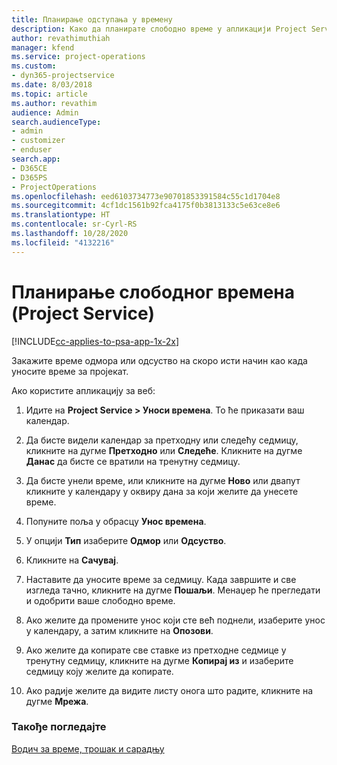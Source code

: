 ```yaml
---
title: Планирање одступања у времену
description: Како да планирате слободно време у апликацији Project Service
author: revathimuthiah
manager: kfend
ms.service: project-operations
ms.custom:
- dyn365-projectservice
ms.date: 8/03/2018
ms.topic: article
ms.author: revathim
audience: Admin
search.audienceType:
- admin
- customizer
- enduser
search.app:
- D365CE
- D365PS
- ProjectOperations
ms.openlocfilehash: eed6103734773e90701853391584c55c1d1704e8
ms.sourcegitcommit: 4cf1dc1561b92fca4175f0b3813133c5e63ce8e6
ms.translationtype: HT
ms.contentlocale: sr-Cyrl-RS
ms.lasthandoff: 10/28/2020
ms.locfileid: "4132216"
---
```

# <a name="schedule-time-off-project-service"></a>Планирање слободног времена (Project Service)

[!INCLUDE[cc-applies-to-psa-app-1x-2x](../includes/cc-applies-to-psa-app-1x-2x.md)]

Закажите време одмора или одсуство на скоро исти начин као када уносите време за пројекат.  
  
 Ако користите апликацију за веб:  
  
1.  Идите на **Project Service > Уноси времена**. То ће приказати ваш календар.  
  
2.  Да бисте видели календар за претходну или следећу седмицу, кликните на дугме **Претходно** или **Следеће**. Кликните на дугме **Данас** да бисте се вратили на тренутну седмицу.  
  
3.  Да бисте унели време, или кликните на дугме **Ново** или двапут кликните у календару у оквиру дана за који желите да унесете време.  
  
4.  Попуните поља у обрасцу **Унос времена**.  
  
5.  У опцији **Тип** изаберите **Одмор** или **Одсуство**.  
  
6.  Кликните на **Сачувај**.  
  
7.  Наставите да уносите време за седмицу. Када завршите и све изгледа тачно, кликните на дугме **Пошаљи**. Менаџер ће прегледати и одобрити ваше слободно време.  
  
8.  Ако желите да промените унос који сте већ поднели, изаберите унос у календару, а затим кликните на **Опозови**.  
  
9. Ако желите да копирате све ставке из претходне седмице у тренутну седмицу, кликните на дугме **Копирај из** и изаберите седмицу коју желите да копирате.  
  
10. Ако радије желите да видите листу онога што радите, кликните на дугме **Мрежа**.  
  
### <a name="see-also"></a>Такође погледајте  
 [Водич за време, трошак и сарадњу](../psa/time-expense-collaboration-guide.md)
